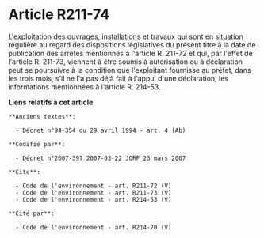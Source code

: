 # Article R211-74

L'exploitation des ouvrages, installations et travaux qui sont en situation régulière au regard des dispositions législatives
du présent titre à la date de publication des arrêtés mentionnés à l'article R. 211-72 et qui, par l'effet de l'article R.
211-73, viennent à être soumis à autorisation ou à déclaration peut se poursuivre à la condition que l'exploitant fournisse
au préfet, dans les trois mois, s'il ne l'a pas déjà fait à l'appui d'une déclaration, les informations mentionnées à
l'article R. 214-53.

**Liens relatifs à cet article**

	**Anciens textes**:

	  - Décret n°94-354 du 29 avril 1994 - art. 4 (Ab)

	**Codifié par**:

	  - Décret n°2007-397 2007-03-22 JORF 23 mars 2007

	**Cite**:

	  - Code de l'environnement - art. R211-72 (V)
	  - Code de l'environnement - art. R211-73 (V)
	  - Code de l'environnement - art. R214-53 (V)

	**Cité par**:

	  - Code de l'environnement - art. R214-70 (V)
